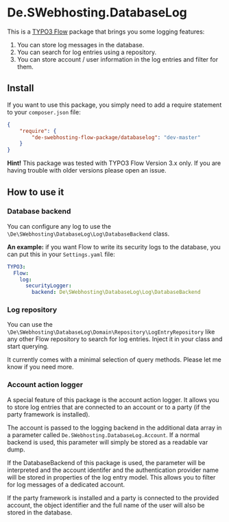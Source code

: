 
# De.SWebhosting.DatabaseLog

This is a [TYPO3 Flow](http://flow.typo3.org) package that brings you some logging features:
  
1. You can store log messages in the database.
2. You can search for log entries using a repository.
3. You can store account / user information in the log entries and filter for them.


## Install

If you want to use this package, you simply need to add a require statement to your `composer.json` file:

```json
{
    "require": {
        "de-swebhosting-flow-package/databaselog": "dev-master"
    }
}
```

**Hint!** This package was tested with TYPO3 Flow Version 3.x only. If you are having trouble with older versions
please open an issue.

## How to use it

### Database backend

You can configure any log to use the `\De\SWebhosting\DatabaseLog\Log\DatabaseBackend` class.

**An example:** if you want Flow to write its security logs to the database, you can put this in your `Settings.yaml` file:

```yaml
TYPO3:
  Flow:
    log:
      securityLogger:
        backend: De\SWebhosting\DatabaseLog\Log\DatabaseBackend
```

### Log repository

You can use the `\De\SWebhosting\DatabaseLog\Domain\Repository\LogEntryRepository` like any other Flow repository
to search for log entries. Inject it in your class and start querying.

It currently comes with a minimal selection of query methods. Please let me know if you need more.

### Account action logger

A special feature of this package is the account action logger. It allows you to store log entries that are
connected to an account or to a party (if the party framework is installed).

The account is passed to the logging backend in the additional data array in a parameter called
`De.SWebhosting.DatabaseLog.Account`. If a normal backend is used, this parameter will simply be stored as a
readable var dump.
 
If the DatabaseBackend of this package is used, the parameter will be interpreted and the account identifer and the
authentication provider name will be stored in properties of the log entry model. This allows you to filter for log
messages of a dedicated account.

If the party framework is installed and a party is connected to the provided account, the object identifier and the
full name of the user will also be stored in the database.

